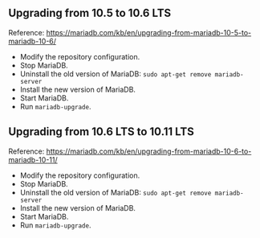 
## Upgrading from 10.5 to 10.6 LTS

Reference: https://mariadb.com/kb/en/upgrading-from-mariadb-10-5-to-mariadb-10-6/

* Modify the repository configuration.
* Stop MariaDB.
* Uninstall the old version of MariaDB:
	`sudo apt-get remove mariadb-server`
* Install the new version of MariaDB.
* Start MariaDB.
* Run `mariadb-upgrade`.
## Upgrading from 10.6 LTS to 10.11 LTS

Reference: https://mariadb.com/kb/en/upgrading-from-mariadb-10-6-to-mariadb-10-11/

* Modify the repository configuration.
* Stop MariaDB.
* Uninstall the old version of MariaDB:
	`sudo apt-get remove mariadb-server`
* Install the new version of MariaDB.
* Start MariaDB.
* Run `mariadb-upgrade`.
